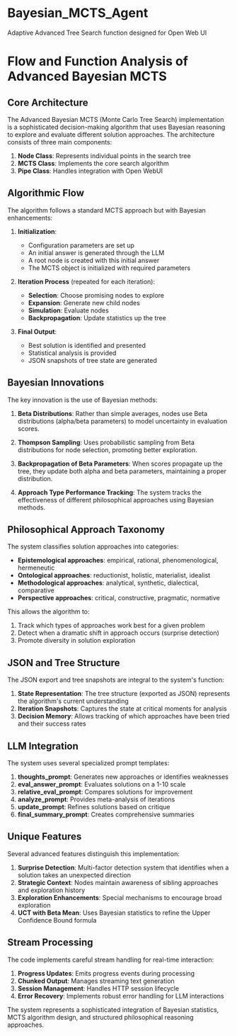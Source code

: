 # Bayesian_MCTS_Agent
Adaptive Advanced Tree Search function designed for Open Web UI

# Flow and Function Analysis of Advanced Bayesian MCTS

## Core Architecture

The Advanced Bayesian MCTS (Monte Carlo Tree Search) implementation is a sophisticated decision-making algorithm that uses Bayesian reasoning to explore and evaluate different solution approaches. The architecture consists of three main components:

1. **Node Class**: Represents individual points in the search tree
2. **MCTS Class**: Implements the core search algorithm 
3. **Pipe Class**: Handles integration with Open WebUI

## Algorithmic Flow

The algorithm follows a standard MCTS approach but with Bayesian enhancements:

1. **Initialization**:
   - Configuration parameters are set up
   - An initial answer is generated through the LLM
   - A root node is created with this initial answer
   - The MCTS object is initialized with required parameters

2. **Iteration Process** (repeated for each iteration):
   - **Selection**: Choose promising nodes to explore
   - **Expansion**: Generate new child nodes
   - **Simulation**: Evaluate nodes
   - **Backpropagation**: Update statistics up the tree

3. **Final Output**:
   - Best solution is identified and presented
   - Statistical analysis is provided
   - JSON snapshots of tree state are generated

## Bayesian Innovations

The key innovation is the use of Bayesian methods:

1. **Beta Distributions**: Rather than simple averages, nodes use Beta distributions (alpha/beta parameters) to model uncertainty in evaluation scores.

2. **Thompson Sampling**: Uses probabilistic sampling from Beta distributions for node selection, promoting better exploration.

3. **Backpropagation of Beta Parameters**: When scores propagate up the tree, they update both alpha and beta parameters, maintaining a proper distribution.

4. **Approach Type Performance Tracking**: The system tracks the effectiveness of different philosophical approaches using Bayesian methods.

## Philosophical Approach Taxonomy

The system classifies solution approaches into categories:

- **Epistemological approaches**: empirical, rational, phenomenological, hermeneutic
- **Ontological approaches**: reductionist, holistic, materialist, idealist
- **Methodological approaches**: analytical, synthetic, dialectical, comparative
- **Perspective approaches**: critical, constructive, pragmatic, normative

This allows the algorithm to:
1. Track which types of approaches work best for a given problem
2. Detect when a dramatic shift in approach occurs (surprise detection)
3. Promote diversity in solution exploration

## JSON and Tree Structure

The JSON export and tree snapshots are integral to the system's function:

1. **State Representation**: The tree structure (exported as JSON) represents the algorithm's current understanding
2. **Iteration Snapshots**: Captures the state at critical moments for analysis
3. **Decision Memory**: Allows tracking of which approaches have been tried and their success rates

## LLM Integration

The system uses several specialized prompt templates:

1. **thoughts_prompt**: Generates new approaches or identifies weaknesses
2. **eval_answer_prompt**: Evaluates solutions on a 1-10 scale
3. **relative_eval_prompt**: Compares solutions for improvement
4. **analyze_prompt**: Provides meta-analysis of iterations
5. **update_prompt**: Refines solutions based on critique
6. **final_summary_prompt**: Creates comprehensive summaries

## Unique Features

Several advanced features distinguish this implementation:

1. **Surprise Detection**: Multi-factor detection system that identifies when a solution takes an unexpected direction
2. **Strategic Context**: Nodes maintain awareness of sibling approaches and exploration history
3. **Exploration Enhancements**: Special mechanisms to encourage broad exploration
4. **UCT with Beta Mean**: Uses Bayesian statistics to refine the Upper Confidence Bound formula

## Stream Processing

The code implements careful stream handling for real-time interaction:

1. **Progress Updates**: Emits progress events during processing
2. **Chunked Output**: Manages streaming text generation
3. **Session Management**: Handles HTTP session lifecycle 
4. **Error Recovery**: Implements robust error handling for LLM interactions

The system represents a sophisticated integration of Bayesian statistics, MCTS algorithm design, and structured philosophical reasoning approaches.
